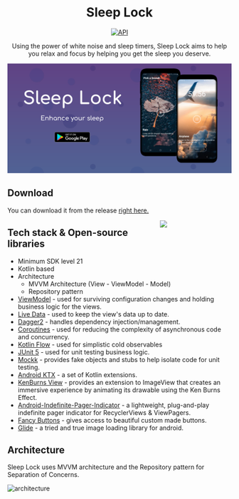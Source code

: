 <h1 align="center">Sleep Lock</h1>

<p align="center">
  <a href="https://android-arsenal.com/api?level=21"><img alt="API" src="https://img.shields.io/badge/API-21%2B-brightgreen.svg?style=flat"/></a>
</p>

<p align="center">
Using the power of white noise and sleep timers, Sleep Lock aims to help you relax and focus by helping you get the sleep you deserve.

<p align="center">
<img src= "preview/sleep_lock_feature_graphic.png"/>
</p>


## Download
You can download it from the release [right here.](https://github.com/That1guy17/SleepLock/releases)

<img src="/preview/sleep-lock-preview-gif.gif" align="right" width="32%"/>

## Tech stack & Open-source libraries
- Minimum SDK level 21
- Kotlin based
- Architecture
  - MVVM Architecture (View - ViewModel - Model)
  - Repository pattern
- [ViewModel](https://developer.android.com/topic/libraries/architecture/viewmodel) - used for surviving configuration changes and holding business logic for the views.
- [Live Data](https://developer.android.com/topic/libraries/architecture/livedata) - used to keep the view's data up to date.
- [Dagger2](https://dagger.dev/) - handles dependency injection/management.
- [Coroutines](https://github.com/Kotlin/kotlinx.coroutines) - used for reducing the complexity of asynchronous code and concurrency.
- [Kotlin Flow](https://kotlinlang.org/docs/reference/coroutines/flow.html) - used for simplistic cold observables
- [JUnit 5](https://junit.org/junit5/) - used for unit testing business logic.
- [Mockk](https://mockk.io/) - provides fake objects and stubs to help isolate code for unit testing.
- [Android KTX](https://developer.android.com/kotlin/ktx) - a set of Kotlin extensions.
- [KenBurns View](https://github.com/flavioarfaria/KenBurnsView) - provides an extension to ImageView that creates an immersive experience by animating its drawable using the Ken Burns Effect.
- [Android-Indefinite-Pager-Indicator](https://github.com/rbro112/Android-Indefinite-Pager-Indicator) - a lightweight, plug-and-play indefinite pager indicator for RecyclerViews & ViewPagers.
- [Fancy Buttons](https://github.com/medyo/fancybuttons) - gives access to beautiful custom made buttons.
- [Glide](https://github.com/bumptech/glide) - a tried and true image loading library for android.

## Architecture
Sleep Lock uses MVVM architecture and the Repository pattern for Separation of Concerns.

![architecture](https://cdn-images-1.medium.com/max/1200/1*KnYBBZIDDeg4zVDDEcLw2A.png)
